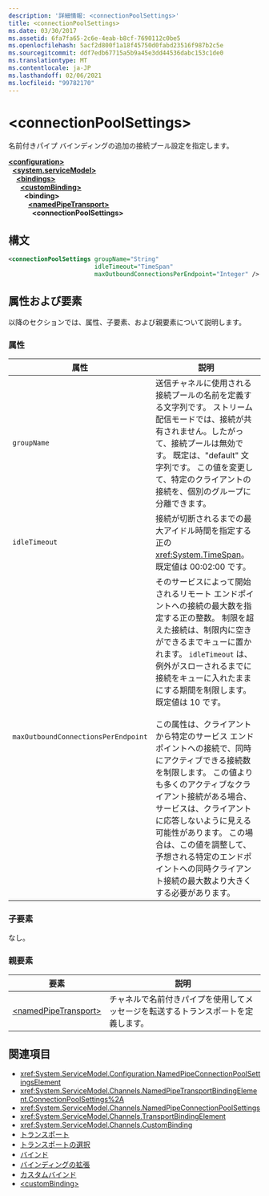 ```yaml
---
description: '詳細情報: <connectionPoolSettings>'
title: <connectionPoolSettings>
ms.date: 03/30/2017
ms.assetid: 6fa7fa65-2c6e-4eab-b8cf-7690112c0be5
ms.openlocfilehash: 5acf2d800f1a18f45750d0fabd23516f987b2c5e
ms.sourcegitcommit: ddf7edb67715a5b9a45e3dd44536dabc153c1de0
ms.translationtype: MT
ms.contentlocale: ja-JP
ms.lasthandoff: 02/06/2021
ms.locfileid: "99782170"
---
```

# \<connectionPoolSettings>

名前付きパイプ バインディングの追加の接続プール設定を指定します。  
  
[**\<configuration>**](../configuration-element.md)\
&nbsp;&nbsp;[**\<system.serviceModel>**](system-servicemodel.md)\
&nbsp;&nbsp;&nbsp;&nbsp;[**\<bindings>**](bindings.md)\
&nbsp;&nbsp;&nbsp;&nbsp;&nbsp;&nbsp;[**\<customBinding>**](custombinding.md)\
&nbsp;&nbsp;&nbsp;&nbsp;&nbsp;&nbsp;&nbsp;&nbsp;**\<binding>**\
&nbsp;&nbsp;&nbsp;&nbsp;&nbsp;&nbsp;&nbsp;&nbsp;&nbsp;&nbsp;[**\<namedPipeTransport>**](namedpipetransport.md)\
&nbsp;&nbsp;&nbsp;&nbsp;&nbsp;&nbsp;&nbsp;&nbsp;&nbsp;&nbsp;&nbsp;&nbsp;**\<connectionPoolSettings>**  
  
## <a name="syntax"></a>構文  
  
```xml  
<connectionPoolSettings groupName="String"
                        idleTimeout="TimeSpan"
                        maxOutboundConnectionsPerEndpoint="Integer" />
```  
  
## <a name="attributes-and-elements"></a>属性および要素  

 以降のセクションでは、属性、子要素、および親要素について説明します。  
  
### <a name="attributes"></a>属性  
  
|属性|説明|  
|---------------|-----------------|  
|`groupName`|送信チャネルに使用される接続プールの名前を定義する文字列です。 ストリーム配信モードでは、接続が共有されません。したがって、接続プールは無効です。 既定は、"default" 文字列です。 この値を変更して、特定のクライアントの接続を、個別のグループに分離できます。|  
|`idleTimeout`|接続が切断されるまでの最大アイドル時間を指定する正の <xref:System.TimeSpan>。 既定値は 00:02:00 です。|  
|`maxOutboundConnectionsPerEndpoint`|そのサービスによって開始されるリモート エンドポイントへの接続の最大数を指定する正の整数。 制限を超えた接続は、制限内に空きができるまでキューに置かれます。 `idleTimeout` は、例外がスローされるまでに接続をキューに入れたままにする期間を制限します。 既定値は 10 です。<br /><br /> この属性は、クライアントから特定のサービス エンドポイントへの接続で、同時にアクティブできる接続数を制限します。 この値よりも多くのアクティブなクライアント接続がある場合、サービスは、クライアントに応答しないように見える可能性があります。 この場合は、この値を調整して、予想される特定のエンドポイントへの同時クライアント接続の最大数より大きくする必要があります。|  
  
### <a name="child-elements"></a>子要素  

 なし。  
  
### <a name="parent-elements"></a>親要素  
  
|要素|説明|  
|-------------|-----------------|  
|[\<namedPipeTransport>](namedpipetransport.md)|チャネルで名前付きパイプを使用してメッセージを転送するトランスポートを定義します。|  
  
## <a name="see-also"></a>関連項目

- <xref:System.ServiceModel.Configuration.NamedPipeConnectionPoolSettingsElement>
- <xref:System.ServiceModel.Channels.NamedPipeTransportBindingElement.ConnectionPoolSettings%2A>
- <xref:System.ServiceModel.Channels.NamedPipeConnectionPoolSettings>
- <xref:System.ServiceModel.Channels.TransportBindingElement>
- <xref:System.ServiceModel.Channels.CustomBinding>
- [トランスポート](../../../wcf/feature-details/transports.md)
- [トランスポートの選択](../../../wcf/feature-details/choosing-a-transport.md)
- [バインド](../../../wcf/bindings.md)
- [バインディングの拡張](../../../wcf/extending/extending-bindings.md)
- [カスタムバインド](../../../wcf/extending/custom-bindings.md)
- [\<customBinding>](custombinding.md)
